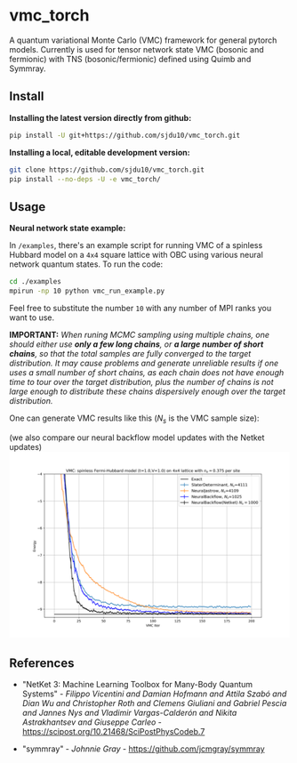 # vmc_torch

A quantum variational Monte Carlo (VMC) framework for general pytorch models. Currently is used for tensor network state VMC (bosonic and fermionic) with TNS (bosonic/fermionic) defined using Quimb and Symmray.

## Install

**Installing the latest version directly from github:**

```bash
pip install -U git+https://github.com/sjdu10/vmc_torch.git
```

**Installing a local, editable development version:**

```bash
git clone https://github.com/sjdu10/vmc_torch.git
pip install --no-deps -U -e vmc_torch/
```

## Usage

**Neural network state example:**

In `/examples`, there's an example script for running VMC of a spinless Hubbard model on a `4x4` square lattice with OBC using various neural network quantum states.
To run the code: 
```bash
cd ./examples
mpirun -np 10 python vmc_run_example.py
```
Feel free to substitute the number `10` with any number of MPI ranks you want to use.

**IMPORTANT:** *When runing MCMC sampling using multiple chains, one should either use **only a few long chains**, or **a large number of short chains**, so that the total samples are fully converged to the target distribution. It may cause problems and generate unreliable results if one uses a small number of short chains, as each chain does not have enough time to tour over the target distribution, plus the number of chains is not large enough to distribute these chains dispersively enough over the target distribution.*

One can generate VMC results like this ($N_s$ is the VMC sample size): 

(we also compare our neural backflow model updates with the Netket updates)
![VMC_energy](./docs/pics/VMC_energy.png)


## References
- "NetKet 3: Machine Learning Toolbox for Many-Body Quantum Systems" - *Filippo Vicentini and Damian Hofmann and Attila Szabó and Dian Wu and Christopher Roth and Clemens Giuliani and Gabriel Pescia and Jannes Nys and Vladimir Vargas-Calderón and Nikita Astrakhantsev and Giuseppe Carleo* - https://scipost.org/10.21468/SciPostPhysCodeb.7

- "symmray" - *Johnnie Gray* - https://github.com/jcmgray/symmray